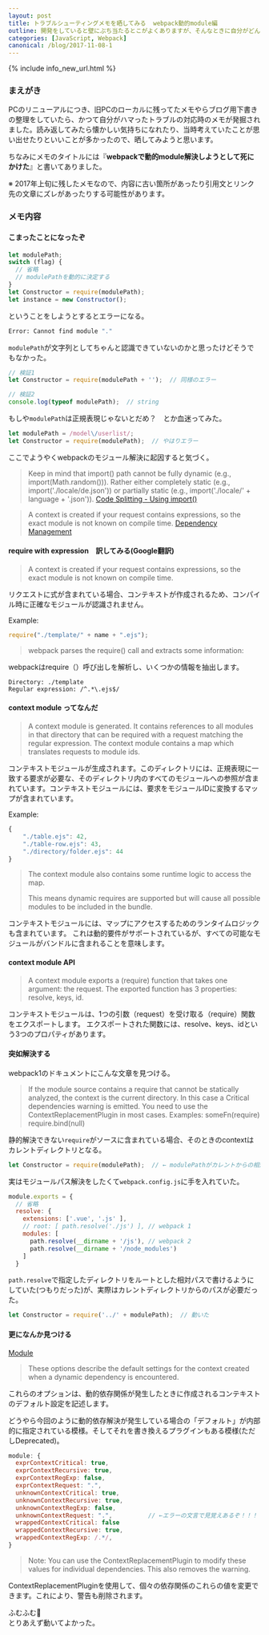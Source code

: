 ```yaml
---
layout: post
title: トラブルシューティングメモを晒してみる  webpack動的module編
outline: 開発をしていると壁にぶち当たるとこがよくありますが、そんなときに自分がどんな対処をしているのかを晒してみようと思います。作業のプロセスを見せる・見てもらう機会ってなかなかないので、何かのきっかけになればと思います😉
categories: [JavaScript, Webpack]
canonical: /blog/2017-11-08-1
---
```


{% include info_new_url.html %}

### まえがき

PCのリニューアルにつき、旧PCのローカルに残ってたメモやらブログ用下書きの整理をしていたら、かつて自分がハマったトラブルの対応時のメモが発掘されました。読み返してみたら懐かしい気持ちになれたり、当時考えていたことが思い出せたりといいことが多かったので、晒してみようと思います。

ちなみにメモのタイトルには『**webpackで動的module解決しようとして死にかけた**』と書いてありました。

※ 2017年上旬に残したメモなので、内容に古い箇所があったり引用文とリンク先の文章にズレがあったりする可能性があります。

### メモ内容

#### こまったことになったぞ

```js
let modulePath;
switch (flag) {
  // 省略
  // modulePathを動的に決定する
}
let Constructor = require(modulePath);
let instance = new Constructor();
```

ということをしようとするとエラーになる。

```bash
Error: Cannot find module "."
```

`modulePath`が文字列としてちゃんと認識できていないのかと思ったけどそうでもなかった。

```js
// 検証1
let Constructor = require(modulePath + '');  // 同様のエラー

// 検証2
console.log(typeof modulePath);  // string
```

もしや`modulePath`は正規表現じゃないとだめ？　とか血迷ってみた。

```js
let modulePath = /model\/userlist/;
let Constructor = require(modulePath);  // やはりエラー
```

ここでようやくwebpackのモジュール解決に起因すると気づく。

>  Keep in mind that import() path cannot be fully dynamic (e.g., import(Math.random())). Rather either completely static (e.g., import('./locale/de.json')) or partially static (e.g., import('./locale/' + language + '.json')).
[Code Splitting - Using import()](https://webpack.js.org/guides/code-splitting-import/#dynamic-import)

> A context is created if your request contains expressions, so the exact module is not known on compile time.
[Dependency Management](https://webpack.js.org/guides/dependency-management/#require-with-expression)



#### require with expression　訳してみる(Google翻訳)

> A context is created if your request contains expressions, so the exact module is not known on compile time.

リクエストに式が含まれている場合、コンテキストが作成されるため、コンパイル時に正確なモジュールが認識されません。

Example:
```js
require("./template/" + name + ".ejs");
```

> webpack parses the require() call and extracts some information:

webpackはrequire（）呼び出しを解析し、いくつかの情報を抽出します。

```plain
Directory: ./template
Regular expression: /^.*\.ejs$/
```

####  context module ってなんだ

> A context module is generated. It contains references to all modules in that directory that can be required with a request matching the regular expression. The context module contains a map which translates requests to module ids.

コンテキストモジュールが生成されます。このディレクトリには、正規表現に一致する要求が必要な、そのディレクトリ内のすべてのモジュールへの参照が含まれています。コンテキストモジュールには、要求をモジュールIDに変換するマップが含まれています。

Example:
```js
{
    "./table.ejs": 42,
    "./table-row.ejs": 43,
    "./directory/folder.ejs": 44
}
```

> The context module also contains some runtime logic to access the map.
> 
> This means dynamic requires are supported but will cause all possible modules to be included in the bundle.

コンテキストモジュールには、マップにアクセスするためのランタイムロジックも含まれています。 これは動的要件がサポートされているが、すべての可能なモジュールがバンドルに含まれることを意味します。

#### context module API

> A context module exports a (require) function that takes one argument: the request.
> The exported function has 3 properties: resolve, keys, id.

コンテキストモジュールは、1つの引数（request）を受け取る（require）関数をエクスポートします。 エクスポートされた関数には、resolve、keys、idという3つのプロパティがあります。


#### 突如解決する

webpack1のドキュメントにこんな文章を見つける。

> If the module source contains a require that cannot be statically analyzed, the context is the current directory.
> In this case a Critical dependencies warning is emitted. You need to use the ContextReplacementPlugin in most cases.
> Examples: someFn(require) require.bind(null)

静的解決できない`require`がソースに含まれている場合、そのときのcontextはカレントディレクトリとなる。

```js
let Constructor = require(modulePath);  // ← modulePathがカレントからの相対パスでないとダメ…？
```

実はモジュールパス解決をしたくて`webpack.config.js`に手を入れていた。

```js
module.exports = {
  // 省略
  resolve: {
    extensions: ['.vue', '.js' ],
    // root: [ path.resolve('./js') ], // webpack 1
    modules: [
      path.resolve(__dirname + '/js'), // webpack 2
      path.resolve(__dirname + '/node_modules')
    ]
  }
```

`path.resolve`で指定したディレクトリをルートとした相対パスで書けるようにしていた(つもりだった)が、実際はカレントディレクトリからのパスが必要だった。

```js
let Constructor = require('../' + modulePath);  // 動いた
```



#### 更になんか見つける

[Module](https://webpack.js.org/configuration/module/#module-contexts)

> These options describe the default settings for the context created when a dynamic dependency is encountered.

これらのオプションは、動的依存関係が発生したときに作成されるコンテキストのデフォルト設定を記述します。

どうやら今回のように動的依存解決が発生している場合の「デフォルト」が内部的に指定されている模様。そしてそれを書き換えるプラグインもある模様(ただしDeprecated)。

```js
module: {
  exprContextCritical: true,
  exprContextRecursive: true,
  exprContextRegExp: false,
  exprContextRequest: ".",
  unknownContextCritical: true,
  unknownContextRecursive: true,
  unknownContextRegExp: false,
  unknownContextRequest: ".",          // ←エラーの文言で見覚えあるぞ！！！
  wrappedContextCritical: false
  wrappedContextRecursive: true,
  wrappedContextRegExp: /.*/,
}
```

> Note: You can use the ContextReplacementPlugin to modify these values for individual dependencies. This also removes the warning.

ContextReplacementPluginを使用して、個々の依存関係のこれらの値を変更できます。これにより、警告も削除されます。

ふむふむ🤔  
とりあえず動いてよかった。
